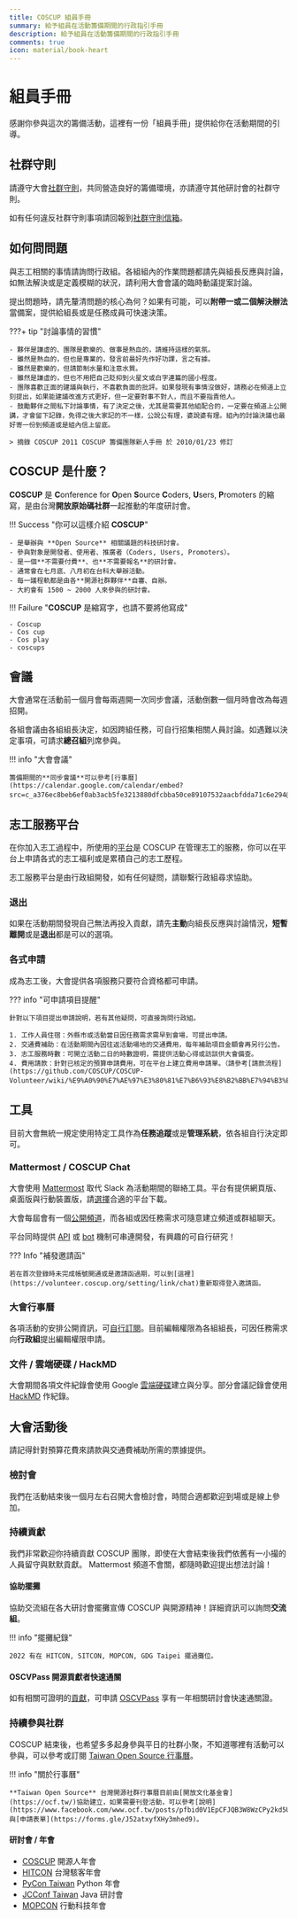```yaml
---
title: COSCUP 組員手冊
summary: 給予組員在活動籌備期間的行政指引手冊
description: 給予組員在活動籌備期間的行政指引手冊
comments: true
icon: material/book-heart
---
```


# 組員手冊

感謝你參與這次的籌備活動，這裡有一份「組員手冊」提供給你在活動期間的引導。

## 社群守則

請遵守大會[社群守則](https://volunteer.coscup.org/coc)，共同營造良好的籌備環境，亦請遵守其他研討會的社群守則。

如有任何違反社群守則事項請回報到[社群守則信箱](mailto:coc@coscup.org)。

## 如何問問題

與志工相關的事情請詢問行政組。各組組內的作業問題都請先與組長反應與討論，如無法解決或是定義模糊的狀況，請利用大會會議的臨時動議提案討論。

提出問題時，請先釐清問題的核心為何？如果有可能，可以**附帶一或二個解決辦法**當備案，提供給組長或是任務成員可快速決策。

???+ tip "討論事情的習慣"

    - 夥伴是謙虛的、團隊是歡樂的、做事是熱血的，請維持這樣的氣氛。
    - 雖然是熱血的，但也是專業的，發言前最好先作好功課，言之有據。
    - 雖然是歡樂的，但請節制水量和注意水質。
    - 雖然是謙虛的，但也不用把自己貶抑到火星文或白字連篇的國小程度。
    - 團隊喜歡正面的建議與執行，不喜歡負面的批評。如果發現有事情沒做好，請務必在頻道上立刻提出，如果能建議改進方式更好，但一定要對事不對人，而且不要指責他人。
    - 鼓勵夥伴之間私下討論事情，有了決定之後，尤其是需要其他組配合的，一定要在頻道上公開講，才會留下記錄，免得之後大家記的不一樣，公說公有理，婆說婆有理。組內的討論決議也最好寄一份到頻道或是組內信上留底。

    > 摘錄 COSCUP 2011 COSCUP 籌備團隊新人手冊 於 2010/01/23 修訂

## COSCUP 是什麼？

**COSCUP** 是 **C**onference for **O**pen **S**ource **C**oders, **U**sers, **P**romoters 的縮寫，是由台灣**開放原始碼社群**一起推動的年度研討會。

!!! Success "你可以這樣介紹 **COSCUP**"

    - 是舉辦與 **Open Source** 相關議題的科技研討會。
    - 參與對象是開發者、使用者、推廣者（Coders, Users, Promoters）。
    - 是一個**不需要付費**、也**不需要報名**的研討會。
    - 通常會在七月底、八月初在台科大舉辦活動。
    - 每一議程軌都是由各**開源社群夥伴**自審、自辦。
    - 大約會有 1500 ~ 2000 人來參與的研討會。

!!! Failure "**COSCUP** 是縮寫字，也請不要將他寫成"

    - Coscup
    - Cos cup
    - Cos play
    - coscups

## 會議

大會通常在活動前一個月會每兩週開一次同步會議，活動倒數一個月時會改為每週招開。

各組會議由各組組長決定，如因跨組任務，可自行招集相關人員討論。如遇難以決定事項，可請求**總召組**列席參與。

!!! info "大會會議"

    籌備期間的**同步會議**可以參考[行事曆](https://calendar.google.com/calendar/embed?src=c_a376ec8beb6ef0ab3acb5fe3213880dfcbba50ce89107532aacbfdda71c6e294@group.calendar.google.com&ctz=Asia%2FTaipei)。

## 志工服務平台

在你加入志工過程中，所使用的[平台](https://volunteer.coscup.org/)是 COSCUP 在管理志工的服務，你可以在平台上申請各式的志工福利或是累積自己的志工歷程。

志工服務平台是由行政組開發，如有任何疑問，請聯繫行政組尋求協助。

### 退出

如果在活動期間發現自己無法再投入貢獻，請先**主動**向組長反應與討論情況，**短暫離開**或是**退出**都是可以的選項。

### 各式申請

成為志工後，大會提供各項服務只要符合資格都可申請。

??? info "可申請項目提醒"

    針對以下項目提出申請說明，若有其他疑問，可直接詢問行政組。

    1. 工作人員住宿：外縣市或活動當日因任務需求需早到會場，可提出申請。
    2. 交通費補助：在活動期間內因往返活動場地的交通費用，每年補助項目金額會再另行公告。
    3. 志工服務時數：可開立活動二日的時數證明，需提供活動心得或訪談供大會備查。
    4. 費用請款：針對已核定的預算申請費用，可在平台上建立費用申請單。（請參考[請款流程](https://github.com/COSCUP/COSCUP-Volunteer/wiki/%E9%A0%90%E7%AE%97%E3%80%81%E7%B6%93%E8%B2%BB%E7%94%B3%E8%AB%8B%E6%B5%81%E7%A8%8B)）

## 工具

目前大會無統一規定使用特定工具作為**任務追蹤**或是**管理系統**，依各組自行決定即可。

### Mattermost / COSCUP Chat

大會使用 [Mattermost](https://chat.coscup.org/) 取代 Slack 為活動期間的聯絡工具。平台有提供網頁版、桌面版與行動裝置版，請[選擇](https://mattermost.com/apps/)合適的平台下載。

大會每屆會有一個[公開頻道](https://chat.coscup.org/coscup/channels/coscup-2024)，而各組或因任務需求可隨意建立頻道或群組聊天。

平台同時提供 [API](https://api.mattermost.com/) 或 [bot](https://docs.mattermost.com/integrations/cloud-bot-accounts.html) 機制可串連開發，有興趣的可自行研究！

??? Info "補發邀請函"

    若在首次登錄時未完成帳號開通或是邀請函過期，可以到[這裡](https://volunteer.coscup.org/setting/link/chat)重新取得登入邀請函。

### 大會行事曆

各項活動的安排公開資訊，可[自行訂閱](https://calendar.google.com/calendar/embed?src=c_a376ec8beb6ef0ab3acb5fe3213880dfcbba50ce89107532aacbfdda71c6e294%40group.calendar.google.com&ctz=Asia%2FTaipei)。目前編輯權限為各組組長，可因任務需求向**行政組**提出編輯權限申請。

### 文件 / 雲端硬碟 / HackMD

大會期間各項文件紀錄會使用 Google [雲端硬碟](https://drive.google.com/drive/folders/0AOZjvdnZrYhQUk9PVA)建立與分享。部分會議記錄會使用 [HackMD](https://hackmd.io/team/coscup) 作紀錄。

## 大會活動後

請記得針對預算花費來請款與交通費補助所需的票據提供。

### 檢討會

我們在活動結束後一個月左右召開大會檢討會，時間合適都歡迎到場或是線上參加。

### 持續貢獻

我們非常歡迎你持續貢獻 COSCUP 團隊，即使在大會結束後我們依舊有一小撮的人員留守與默默貢獻。
Mattermost 頻道不會關，都隨時歡迎提出想法討論！

#### 協助擺攤

協助交流組在各大研討會擺攤宣傳 COSCUP 與開源精神！詳細資訊可以詢問**交流組**。

!!! info "擺攤紀錄"

    2022 有在 HITCON, SITCON, MOPCON, GDG Taipei 擺過攤位。

#### OSCVPass 開源貢獻者快速通關

如有相關可證明的[貢獻](https://oscvpass.ocf.tw/)，可申請 [OSCVPass](https://ocf.tw/p/oscvpass/) 享有一年相關研討會快速通關證。

### 持續參與社群

COSCUP 結束後，也希望多多起身參與平日的社群小聚，不知道哪裡有活動可以參與，可以參考或訂閱 [Taiwan Open Source 行事曆](https://calendar.google.com/calendar/embed?src=p09uh8cg4uvt2ij4obf45cltsk%40group.calendar.google.com&ctz=Asia%2FTaipei)。

!!! info "關於行事曆"

    **Taiwan Open Source** 台灣開源社群行事曆目前由[開放文化基金會](https://ocf.tw/)協助建立，如果需要刊登活動，可以參考[說明](https://www.facebook.com/www.ocf.tw/posts/pfbid0V1EpCFJQB3W8WzCPy2kd5U5oe31iM8dbw9vUBbPBtVsuhzKxqHFh966fP4kaFbCyl)與[申請表單](https://forms.gle/J52atxyfXHy3mhed9)。

#### 研討會 / 年會

- [COSCUP](https://coscup.org/) 開源人年會
- [HITCON](https://hitcon.org/) 台灣駭客年會
- [PyCon Taiwan](https://tw.pycon.org/) Python 年會
- [JCConf Taiwan](https://jcconf.tw/) Java 研討會
- [MOPCON](https://mopcon.org/) 行動科技年會

